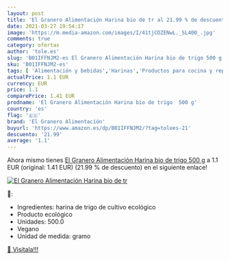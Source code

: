 ```yaml
---
layout: post
title: 'El Granero Alimentación Harina bio de tr al 21.99 % de descuento'
date: 2021-03-27 19:54:17
image: 'https://m.media-amazon.com/images/I/41tjCDZENwL._SL400_.jpg'
comments: true
category: ofertas
author: 'tole.es'
slug: 'B01IFFNJM2-es El Granero Alimentación Harina bio de trigo 500 g'
sku: 'B01IFFNJM2-es'
tags: [ 'Alimentación y bebidas','Harinas','Productos para cocina y repostería','Salud y cuidado personal','Vitaminas, minerales y suplementos en medicamentos, remedios y suplementos dietéticos','el granero alimentación','harina','trigo', ]
actualPrice: 1.1 EUR
currency: EUR
price: 1.1
comparePrice: 1.41 EUR
prodname: 'El Granero Alimentación Harina bio de trigo  500 g'
country: 'es'
flag: '🇪🇸'
brand: 'El Granero Alimentación'
buyurl: 'https://www.amazon.es/dp/B01IFFNJM2/?tag=tolees-21'
descuento: '21.99'
average: '1.1'
---
```


Ahora mismo tienes [El Granero Alimentación Harina bio de trigo  500 g](https://www.amazon.es/dp/B01IFFNJM2/?tag=tolees-21) a 1.1 EUR (original: 1.41 EUR) (21.99 %  de descuento) en el siguiente enlace!

[![El Granero Alimentación Harina bio de tr](https://m.media-amazon.com/images/I/41tjCDZENwL._SL400_.jpg)](https://www.amazon.es/dp/B01IFFNJM2/?tag=tolees-21)

🔎:

- Ingredientes: harina de trigo de cultivo ecológico
- Producto ecológico
- Unidades: 500.0
- Vegano
- Unidad de medida: gramo

[🛒 Visítala!!!](https://www.amazon.es/dp/B01IFFNJM2/?tag=tolees-21)
